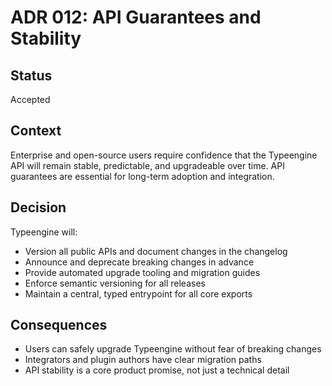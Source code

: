 # ADR 012: API Guarantees and Stability

## Status
Accepted

## Context
Enterprise and open-source users require confidence that the Typeengine API will remain stable, predictable, and upgradeable over time. API guarantees are essential for long-term adoption and integration.

## Decision
Typeengine will:
- Version all public APIs and document changes in the changelog
- Announce and deprecate breaking changes in advance
- Provide automated upgrade tooling and migration guides
- Enforce semantic versioning for all releases
- Maintain a central, typed entrypoint for all core exports

## Consequences
- Users can safely upgrade Typeengine without fear of breaking changes
- Integrators and plugin authors have clear migration paths
- API stability is a core product promise, not just a technical detail
